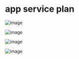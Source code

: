 # app service plan

![image](https://github.com/user-attachments/assets/021a0173-5afd-480f-8e4c-ddb42a3c759c)

![image](https://github.com/user-attachments/assets/68744534-c3db-4404-bd08-d13775bacd53)

![image](https://github.com/user-attachments/assets/b8d7836e-b86f-489f-94cf-5ccb9ccb15a3)

![image](https://github.com/user-attachments/assets/dce36242-ece6-4241-8142-da9d53647a37)


